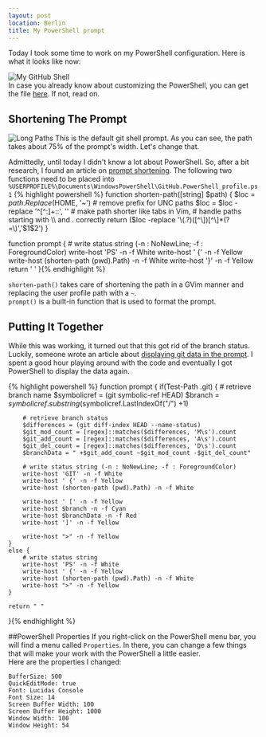 ```yaml
---
layout: post
location: Berlin
title: My PowerShell prompt
---
```


Today I took some time to work on my PowerShell configuration. Here is what it looks like now:

![My GitHub Shell](http://i.imgur.com/W3RMQ.png)  
In case you already know about customizing the PowerShell, you can get the file [here](https://gist.github.com/3813881). If not, read on.

## Shortening The Prompt

![Long Paths](http://i.imgur.com/Bj5tl.png)
This is the default git shell prompt. As you can see, the path takes about 75% of the prompt's width. Let's change that.

Admittedly, until today I didn't know a lot about PowerShell. So, after a bit research, I found an article on [prompt shortening](http://winterdom.com/2008/08/mypowershellprompt). The following two functions need to be placed into `%USERPROFILE%\Documents\WindowsPowerShell\GitHub.PowerShell_profile.ps1`
{% highlight powershell %}
function shorten-path([string] $path) { 
	$loc = $path.Replace($HOME, '~') 
	# remove prefix for UNC paths 
	$loc = $loc -replace '^[^:]+::', '' 
	# make path shorter like tabs in Vim, 
	# handle paths starting with \\ and . correctly 
	return ($loc -replace '\\(\.?)([^\\])[^\\]*(?=\\)','\$1$2') 
}

function prompt { 
	# write status string (-n : NoNewLine; -f : ForegroundColor)
	write-host 'PS' -n -f White
	write-host ' {' -n -f Yellow
	write-host (shorten-path (pwd).Path) -n -f White
	write-host '}' -n -f Yellow
	return ' ' 
}{% endhighlight %}

`shorten-path()` takes care of shortening the path in a GVim manner and replacing the user profile path with a `~`.  
`prompt()` is a built-in function that is used to format the prompt.  

## Putting It Together

While this was working, it turned out that this got rid of the branch status. Luckily, someone wrote an article about [displaying git data in the prompt](http://tiredblogger.wordpress.com/2009/08/21/using-git-and-everything-else-through-powershell/). 
I spent a good hour playing around with the code and eventually I got PowerShell to display the data again.

{% highlight powershell %}
function prompt {
    if(Test-Path .git) {
        # retrieve branch name
        $symbolicref = (git symbolic-ref HEAD)
        $branch = $symbolicref.substring($symbolicref.LastIndexOf("/") +1)

        # retrieve branch status
        $differences = (git diff-index HEAD --name-status)
        $git_mod_count = [regex]::matches($differences, 'M\s').count
        $git_add_count = [regex]::matches($differences, 'A\s').count
        $git_del_count = [regex]::matches($differences, 'D\s').count
        $branchData = " +$git_add_count ~$git_mod_count -$git_del_count"

        # write status string (-n : NoNewLine; -f : ForegroundColor)
        write-host 'GIT' -n -f White
        write-host ' {' -n -f Yellow
        write-host (shorten-path (pwd).Path) -n -f White
        
        write-host ' [' -n -f Yellow
        write-host $branch -n -f Cyan
        write-host $branchData -n -f Red
        write-host ']' -n -f Yellow
        
        write-host ">" -n -f Yellow
    }
    else {
        # write status string
        write-host 'PS' -n -f White
        write-host ' {' -n -f Yellow
        write-host (shorten-path (pwd).Path) -n -f White
        write-host ">" -n -f Yellow
    }

    return " "
}{% endhighlight %}


##PowerShell Properties
If you right-click on the PowerShell menu bar, you will find a menu called `Properties`. In there, you can change a few things that will make your work with the PowerShell a little easier.  
Here are the properties I changed:

	BufferSize: 500
	QuickEditMode: true
	Font: Lucidas Console
	Font Size: 14
	Screen Buffer Width: 100
	Screen Buffer Height: 1000
	Window Width: 100
	Window Height: 54